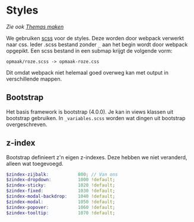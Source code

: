 # Styles

_Zie ook [Themas maken](themas-maken.md)_

We gebruiken [scss](https://sass-lang.com/) voor de styles. Deze worden door webpack verwerkt naar css. Ieder .scss bestand zonder `_` aan het begin wordt door webpack opgepikt. Een scss bestand in een submap krijgt de volgende vorm:

```
opmaak/roze.scss -> opmaak-roze.css
```

Dit omdat webpack niet helemaal goed overweg kan met output in verschillende mappen.

## Bootstrap

Het basis framework is bootstrap (4.0.0). Je kan in views klassen uit bootstrap gebruiken. In `_variables.scss` worden wat dingen uit bootstrap overgeschreven.

## z-index
Bootstrap definieert z'n eigen z-indexes. Deze hebben we niet veranderd, alleen wat toegevoegd.

```scss
$zindex-zijbalk:           800; // Van ons
$zindex-dropdown:          1000 !default;
$zindex-sticky:            1020 !default;
$zindex-fixed:             1030 !default;
$zindex-modal-backdrop:    1040 !default;
$zindex-modal:             1050 !default;
$zindex-popover:           1060 !default;
$zindex-tooltip:           1070 !default;
```
